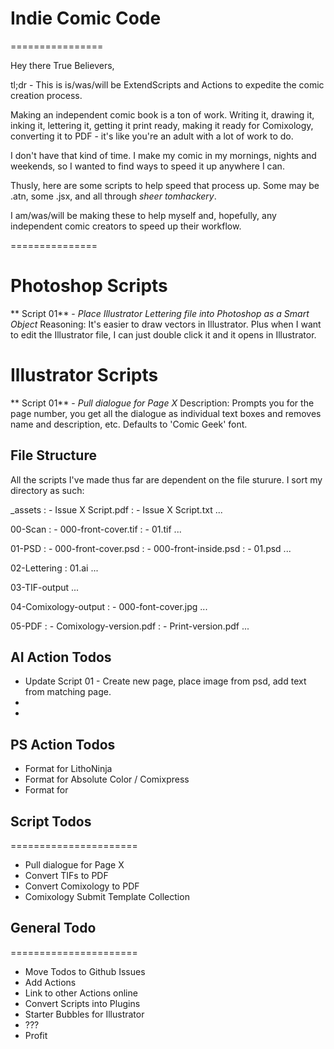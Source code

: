 # Indie Comic Code
================

Hey there True Believers,

tl;dr - This is is/was/will be ExtendScripts and Actions to expedite the comic creation process. 

Making an independent comic book is a ton of work. Writing it, drawing it, inking it, lettering it, getting it print ready, making it ready for Comixology, converting it to PDF - it's like you're an adult with a lot of work to do. 

I don't have that kind of time. I make my comic in my mornings, nights and weekends, so I wanted to find ways to speed it up anywhere I can. 

Thusly, here are some scripts to help speed that process up. Some may be .atn, some .jsx, and all through *sheer tomhackery*.

I am/was/will be making these to help myself and, hopefully, any independent comic creators to speed up their workflow.

===============

# Photoshop Scripts
** Script 01** - *Place Illustrator Lettering file into Photoshop as a Smart Object*
Reasoning: It's easier to draw vectors in Illustrator. Plus when I want to edit the Illustrator file, I can just double click it and it opens in Illustrator.

# Illustrator Scripts
** Script 01** - *Pull dialogue for Page X*
Description: Prompts you for the page number, you get all the dialogue as individual text boxes and removes name and description, etc. Defaults to 'Comic Geek' font.

## File Structure
All the scripts I've made thus far are dependent on the file sturure. I sort my directory as such:

_assets
: - Issue X Script.pdf
: - Issue X Script.txt
...

00-Scan
: - 000-front-cover.tif
: - 01.tif
...

01-PSD
: - 000-front-cover.psd
: - 000-front-inside.psd
: - 01.psd
...

02-Lettering
: 01.ai
...

03-TIF-output
...

04-Comixology-output
: - 000-font-cover.jpg
...

05-PDF
: - Comixology-version.pdf
: - Print-version.pdf
...

## AI Action Todos
- Update Script 01 - Create new page, place image from psd, add text from matching page.
- 
- 

## PS Action Todos
- Format for LithoNinja
- Format for Absolute Color / Comixpress
- Format for 

## Script Todos
======================
- Pull dialogue for Page X
- Convert TIFs to PDF
- Convert Comixology to PDF
- Comixology Submit Template Collection

## General Todo
======================
- Move Todos to Github Issues
- Add Actions
- Link to other Actions online
- Convert Scripts into Plugins
- Starter Bubbles for Illustrator
- ???
- Profit